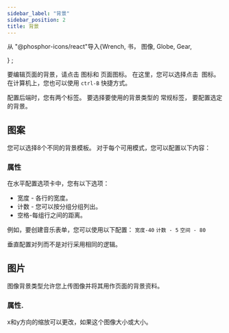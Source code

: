```yaml
---
sidebar_label: "背景"
sidebar_position: 2
title: 背景
---
```


从 "@phosphor-icons/react"导入{Wrench, 书， 图像, Globe, Gear,

} ;

要编辑页面的背景，请点击 <Wrench/> 图标和 <Book/> 页面图标。 在这里，您可以选择点击 <Image/> 图标。 在计算机上，您也可以使用 `ctrl-B` 快捷方式。

配置后端时，您有两个标签。 要选择要使用的背景类型的 <Globe/> 常规标签， <Gear/> 要配置选定的背景。

## <Globe/> 图案

您可以选择8个不同的背景模板。 对于每个可用模式，您可以配置以下内容：


### <Gear/> 属性

在水平配置选项卡中，您有以下选项：

- 宽度 - 各行的宽度。
- 计数 - 您可以按分组分组列出。
- 空格-每组行之间的距离。

例如，要创建音乐表单，您可以使用以下配置： `宽度-40` `计数 - 5` `空间 - 80`

垂直配置对列而不是对行采用相同的逻辑。

## <Globe/> 图片

图像背景类型允许您上传图像并将其用作页面的背景资料。

### <Gear/> 属性.

x和y方向的缩放可以更改，如果这个图像大小或大小。
